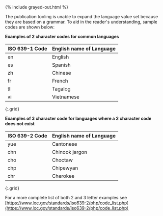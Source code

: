{% include grayed-out.html %}
<div markdown="1" class="stu-note">

The publication tooling is unable to expand the language value set because they are based on a grammar.  To aid in the reader's understanding, sample codes are shown below:


**Examples of 2 character codes for common languages**

|ISO 639-1 Code|English name of Language|
|---|---|
|en|English|
|es|Spanish|
|zh |Chinese|
|fr|French|
|tl|Tagalog|
|vi|Vietnamese|
{:.grid}

**Examples of 3 character code for languages where a 2 character code does not exist**

|ISO 639-2 Code|English name of Language|
|---|---|
|yue|Cantonese|
|chn|Chinook jargon|
|cho|Choctaw|
|chp|Chipewyan|
|chr|Cherokee|
{:.grid}

For a more complete list of both 2 and 3 letter examples see [https://www.loc.gov/standards/iso639-2/php/code_list.php](https://www.loc.gov/standards/iso639-2/php/code_list.php)

</div>


</div><!-- grayed-out -->